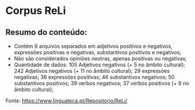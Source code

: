 # Corpus ReLi

## Resumo do conteúdo: 
- Contém 6 arquivos separados em adjetivos positivos e negativos, expressões positivas e negativas, substantivos positivos e negativos; 
- Não são considerados opiniões neutras, apenas positivas ou negativas;
- Quantidade de dados: 105 Adjetivos negativos (+ 5 no âmbito cultural); 242 Adjetivos negativos (+ 11 no âmbito cultural);
	               29 expressões negativas; 36 expressões positivas;
	 	       46 substantivos negativos; 50 substantivos positivos;
	 	       39 verbos negativos; 37 verbos positivos (+ 9 no âmbito cultural);

Fonte: https://www.linguateca.pt/Repositorio/ReLi/
